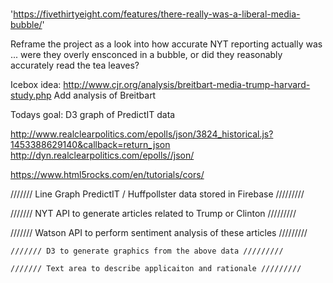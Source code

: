 ###
'https://fivethirtyeight.com/features/there-really-was-a-liberal-media-bubble/'

Reframe the project as a look into how accurate NYT reporting actually was ... were they overly ensconced in a bubble, or did they reasonably accurately read the tea leaves?

Icebox idea:
http://www.cjr.org/analysis/breitbart-media-trump-harvard-study.php
Add analysis of Breitbart

Todays goal: D3 graph of PredictIT data

http://www.realclearpolitics.com/epolls/json/3824_historical.js?1453388629140&callback=return_json
http://dyn.realclearpolitics.com/epolls//json/

https://www.html5rocks.com/en/tutorials/cors/


/////// Line Graph PredictIT / Huffpollster data stored in Firebase /////////

  /////// NYT API to generate articles related to Trump or Clinton /////////

  /////// Watson API to perform sentiment analysis of these articles /////////

    /////// D3 to generate graphics from the above data /////////

    /////// Text area to describe applicaiton and rationale /////////
